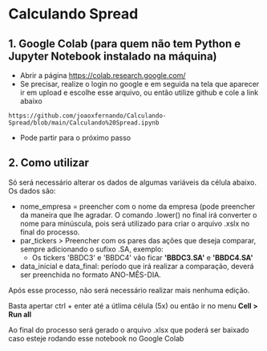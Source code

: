# Calculando Spread

## 1. Google Colab (para quem não tem Python e Jupyter Notebook instalado na máquina)
- Abrir a página https://colab.research.google.com/
- Se precisar, realize o login no google e em seguida na tela que aparecer ir em upload e escolhe esse arquivo, ou então utilize github e cole a link abaixo
```
https://github.com/joaoxfernando/Calculando-Spread/blob/main/Calculando%20Spread.ipynb
```
- Pode partir para o próximo passo

## 2. Como utilizar


Só será necessário alterar os dados de algumas variáveis da célula abaixo. Os dados são:
- nome_empresa = preencher com o nome da empresa (pode preencher da maneira que lhe agradar. O comando .lower() no final irá converter o nome para minúscula, pois será utilizado para criar o arquivo .xslx no final do processo.
- par_tickers > Preencher com os pares das ações que deseja comparar, sempre adicionando o sufixo .SA, exemplo:
    - Os tickers 'BBDC3' e 'BBDC4' vão ficar **'BBDC3.SA'** e **'BBDC4.SA'**
- data_inicial e data_final: período que irá realizar a comparação, deverá ser preenchida no formato ANO-MÊS-DIA.

Após esse processo, não será necessário realizar mais nenhuma edição.

Basta apertar ctrl + enter até a útlima célula (5x) ou então ir no menu **Cell > Run all**

Ao final do processo será gerado o arquivo .xlsx que poderá ser baixado caso esteje rodando esse notebook no Google Colab